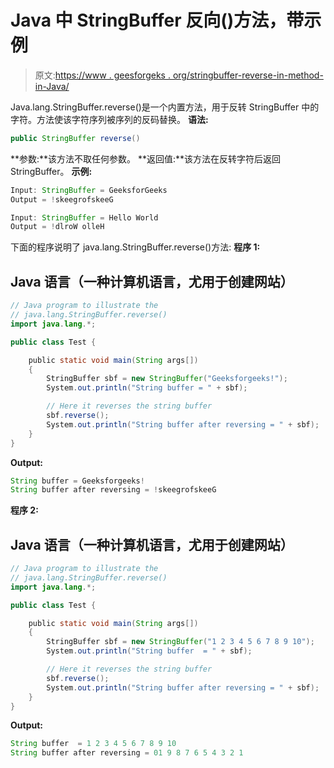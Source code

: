 # Java 中 StringBuffer 反向()方法，带示例

> 原文:[https://www . geesforgeks . org/stringbuffer-reverse-in-method-in-Java/](https://www.geeksforgeeks.org/stringbuffer-reverse-method-in-java/)

Java.lang.StringBuffer.reverse()是一个内置方法，用于反转 StringBuffer 中的字符。方法使该字符序列被序列的反码替换。
**语法:**

```java
public StringBuffer reverse()
```

**参数:**该方法不取任何参数。
**返回值:**该方法在反转字符后返回 StringBuffer。
**示例:**

```java
Input: StringBuffer = GeeksforGeeks
Output = !skeegrofskeeG

Input: StringBuffer = Hello World
Output = !dlroW olleH
```

下面的程序说明了 java.lang.StringBuffer.reverse()方法:
**程序 1:**

## Java 语言（一种计算机语言，尤用于创建网站）

```java
// Java program to illustrate the
// java.lang.StringBuffer.reverse()
import java.lang.*;

public class Test {

    public static void main(String args[])
    {
        StringBuffer sbf = new StringBuffer("Geeksforgeeks!");
        System.out.println("String buffer = " + sbf);

        // Here it reverses the string buffer
        sbf.reverse();
        System.out.println("String buffer after reversing = " + sbf);
    }
}
```

**Output:** 

```java
String buffer = Geeksforgeeks!
String buffer after reversing = !skeegrofskeeG
```

**程序 2:**

## Java 语言（一种计算机语言，尤用于创建网站）

```java
// Java program to illustrate the
// java.lang.StringBuffer.reverse()
import java.lang.*;

public class Test {

    public static void main(String args[])
    {
        StringBuffer sbf = new StringBuffer("1 2 3 4 5 6 7 8 9 10");
        System.out.println("String buffer  = " + sbf);

        // Here it reverses the string buffer
        sbf.reverse();
        System.out.println("String buffer after reversing = " + sbf);
    }
}
```

**Output:** 

```java
String buffer  = 1 2 3 4 5 6 7 8 9 10
String buffer after reversing = 01 9 8 7 6 5 4 3 2 1
```